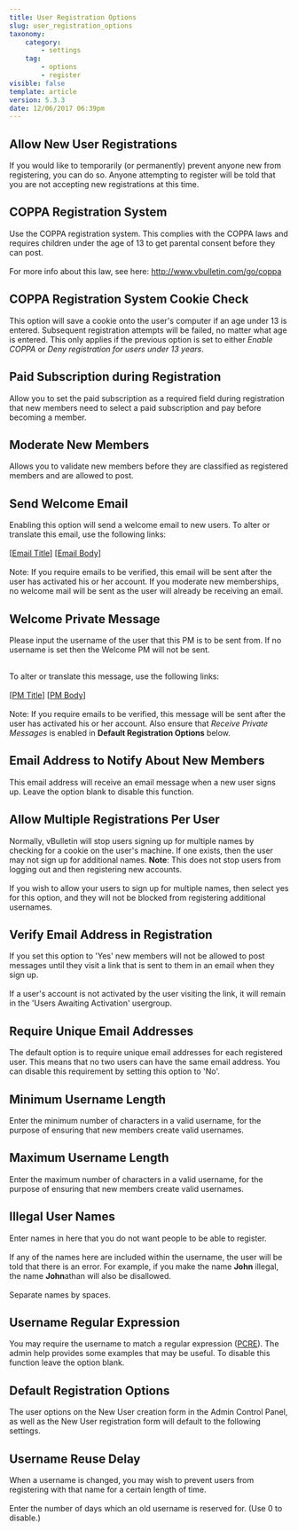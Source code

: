 ```yaml
---
title: User Registration Options
slug: user_registration_options
taxonomy:
    category:
        - settings
    tag:
        - options
        - register
visible: false
template: article
version: 5.3.3
date: 12/06/2017 06:39pm
---
```


## Allow New User Registrations
If you would like to temporarily (or permanently) prevent anyone new from registering, you can do so. Anyone attempting to register will be told that you are not accepting new registrations at this time.

## COPPA Registration System
Use the COPPA registration system. This complies with the COPPA laws and requires children under the age of 13 to get parental consent before they can post.<br />
<br />
For more info about this law, see here:
<a href="http://www.vbulletin.com/go/coppa">http://www.vbulletin.com/go/coppa</a>

## COPPA Registration System Cookie Check
This option will save a cookie onto the user's computer if an age  under 13 is entered.  Subsequent registration attempts will be failed, no matter what age is entered. This only applies if the previous option is set to either <em>Enable COPPA</em> or <em>Deny registration for users under 13 years</em>.

## Paid Subscription during Registration
Allow you to set the paid subscription as a required field during registration that new members need to select a paid subscription and pay before becoming a member.

## Moderate New Members
Allows you to validate new members before they are classified as registered members and are allowed to post.

## Send Welcome Email
Enabling this option will send a welcome email to new users. To alter or translate this email, use the following links:<br /><br /> [<a href="admincp/phrase.php?do=edit&amp;e[emailsubject][welcomemail_gemailsubject]" target="_blank">Email Title</a>] [<a href="admincp/phrase.php?do=edit&amp;e[emailbody][welcomemail_gemailbody]" target="_blank">Email Body</a>]<br />
<br />
Note: If you require emails to be verified, this email will be sent after the user has activated his or her account. If you moderate new memberships, no welcome mail will be sent as the user will already be receiving an email.

## Welcome Private Message
Please input the username of the user that this PM is to be sent from. If no username is set then the Welcome PM will not be sent.<br /><br />

To alter or translate this message, use the following links:<br /><br /> [<a href="admincp/phrase.php?do=edit&amp;e[emailsubject][welcomepm_gemailsubject]" target="_blank">PM Title</a>] [<a href="admincp/phrase.php?do=edit&amp;e[emailbody][welcomepm_gemailbody]" target="_blank">PM Body</a>]<br />
<br />
Note: If you require emails to be verified, this message will be sent after the user has activated his or her account. Also ensure that <em>Receive Private Messages</em> is enabled in <strong>Default Registration Options</strong> below.

## Email Address to Notify About New Members
This email address will receive an email message when a new user signs up. Leave the option blank to disable this function.

## Allow Multiple Registrations Per User
Normally, vBulletin will stop users signing up for multiple names by checking for a cookie on the user's machine. If one exists, then the user may not sign up for additional names. <b>Note</b>: This does not stop users from logging out and then registering new accounts.<br />
<br />
If you wish to allow your users to sign up for multiple names, then select yes for this option, and they will not be blocked from registering additional usernames.

## Verify Email Address in Registration
If you set this option to 'Yes' new members will not be allowed to post messages until they visit a link that is sent to them in an email when they sign up.<br />
<br />
If a user's account is not activated by the user visiting the link, it will remain in the 'Users Awaiting Activation' usergroup.

## Require Unique Email Addresses
The default option is to require unique email addresses for each registered user. This means that no two users can have the same email address. You can disable this requirement by setting this option to 'No'.

## Minimum Username Length
Enter the minimum number of characters in a valid username, for the purpose of ensuring that new members create valid usernames.

## Maximum Username Length
Enter the maximum number of characters in a valid username, for the purpose of ensuring that new members create valid usernames.

## Illegal User Names
Enter names in here that you do not want people to be able to register.<br />
<br />
If any of the names here are included within the username, the user will be told that there is an error. For example, if you make the name <b>John</b> illegal, the name <b>John</b>athan will also be disallowed.<br />
<br />
Separate names by spaces.

## Username Regular Expression
You may require the username to match a regular expression (<a href="http://www.php.net/manual-lookup.php?function=preg-match" target="_blank">PCRE</a>).  The admin help provides some examples that may be useful. To disable this function leave the option blank.

## Default Registration Options
The user options on the New User creation form in the Admin Control Panel, as well as the New User registration form will default to the following settings.

## Username Reuse Delay
When a username is changed, you may wish to prevent users from registering with that name for a certain length of time.<br />
<br />
Enter the number of days which an old username is reserved for. (Use 0 to disable.)



